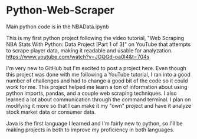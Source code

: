 # Python-Web-Scraper

Main python code is in the NBAData.ipynb

This is my first python project following the video tutorial, "Web Scraping NBA Stats With Python: Data Project [Part 1 of 3]" on YouTube that attempts to scrape player data, making it readable and usable for analyzation. https://www.youtube.com/watch?v=JGQGd-oa0l4&t=704s

I'm very new to GitHub but I'm excited to post a project here. Even though this project was done with me following a YouTube tutorial, I ran into a good number of challenges and had to change a good bit of the code so it could work for me. This project helped me learn a ton of information about using python imports, pandas, and a couple web scraping techniques. I also learned a lot about communication through the command terminal. I plan on modifying it more so that I can make it my "own" project and have it analyze stock market data or consumer data.

Java is the first language I learned and I'm fairly new to python, so I'll be making projects in both to improve my proficiency in both languages.

